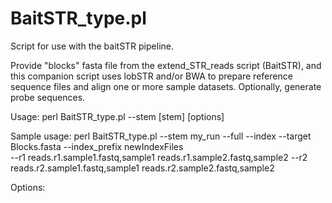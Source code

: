 # BaitSTR_type.pl
Script for use with the baitSTR pipeline.

Provide "blocks" fasta file from the extend_STR_reads script (BaitSTR), and this companion script uses lobSTR and/or BWA to 
prepare reference sequence files and align one or more sample datasets. Optionally, generate probe sequences.

Usage:
perl BaitSTR_type.pl --stem [stem] [options]

Sample usage:
perl BaitSTR_type.pl --stem my_run --full --index --target Blocks.fasta --index_prefix newIndexFiles \
  --r1 reads.r1.sample1.fastq,sample1 reads.r1.sample2.fastq,sample2
  --r2 reads.r2.sample1.fastq,sample1 reads.r2.sample2.fastq,sample2
  
Options:
